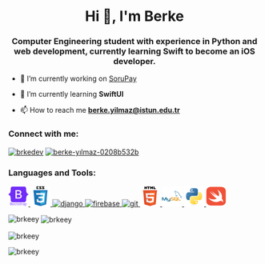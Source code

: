 <h1 align="center">Hi 👋, I'm Berke</h1>
<h3 align="center">Computer Engineering student with experience in Python and web development, currently learning Swift to become an iOS developer.</h3>


- 🔭 I’m currently working on [SoruPay](https://github.com/Brkeey/SoruPay)

- 🌱 I’m currently learning **SwiftUI**

- 📫 How to reach me **berke.yilmaz@istun.edu.tr**

<h3 align="left">Connect with me:</h3>
<p align="left">
<a href="https://twitter.com/brkedev" target="blank"><img align="center" src="https://raw.githubusercontent.com/rahuldkjain/github-profile-readme-generator/master/src/images/icons/Social/twitter.svg" alt="brkedev" height="30" width="40" /></a>
<a href="https://linkedin.com/in/berke-yılmaz-0208b532b" target="blank"><img align="center" src="https://raw.githubusercontent.com/rahuldkjain/github-profile-readme-generator/master/src/images/icons/Social/linked-in-alt.svg" alt="berke-yılmaz-0208b532b" height="30" width="40" /></a>
</p>

<h3 align="left">Languages and Tools:</h3>
<p align="left"> <a href="https://getbootstrap.com" target="_blank" rel="noreferrer"> <img src="https://raw.githubusercontent.com/devicons/devicon/master/icons/bootstrap/bootstrap-plain-wordmark.svg" alt="bootstrap" width="40" height="40"/> </a> <a href="https://www.w3schools.com/css/" target="_blank" rel="noreferrer"> <img src="https://raw.githubusercontent.com/devicons/devicon/master/icons/css3/css3-original-wordmark.svg" alt="css3" width="40" height="40"/> </a> <a href="https://www.djangoproject.com/" target="_blank" rel="noreferrer"> <img src="https://cdn.worldvectorlogo.com/logos/django.svg" alt="django" width="40" height="40"/> </a> <a href="https://firebase.google.com/" target="_blank" rel="noreferrer"> <img src="https://www.vectorlogo.zone/logos/firebase/firebase-icon.svg" alt="firebase" width="40" height="40"/> </a> <a href="https://git-scm.com/" target="_blank" rel="noreferrer"> <img src="https://www.vectorlogo.zone/logos/git-scm/git-scm-icon.svg" alt="git" width="40" height="40"/> </a> <a href="https://www.w3.org/html/" target="_blank" rel="noreferrer"> <img src="https://raw.githubusercontent.com/devicons/devicon/master/icons/html5/html5-original-wordmark.svg" alt="html5" width="40" height="40"/> </a> <a href="https://www.mysql.com/" target="_blank" rel="noreferrer"> <img src="https://raw.githubusercontent.com/devicons/devicon/master/icons/mysql/mysql-original-wordmark.svg" alt="mysql" width="40" height="40"/> </a> <a href="https://www.python.org" target="_blank" rel="noreferrer"> <img src="https://raw.githubusercontent.com/devicons/devicon/master/icons/python/python-original.svg" alt="python" width="40" height="40"/> </a> <a href="https://developer.apple.com/swift/" target="_blank" rel="noreferrer"> <img src="https://raw.githubusercontent.com/devicons/devicon/master/icons/swift/swift-original.svg" alt="swift" width="40" height="40"/> </a> </p>

<p><img align="left" src="https://github-readme-stats.vercel.app/api/top-langs?username=brkeey&show_icons=true&locale=en&layout=compact" alt="brkeey" /></p>

<p>&nbsp;<img align="center" src="https://github-readme-stats.vercel.app/api?username=brkeey&show_icons=true&locale=en" alt="brkeey" /></p>

<p><img align="center" src="https://github-readme-streak-stats.herokuapp.com/?user=brkeey&" alt="brkeey" /></p>

<p align="left"> <img src="https://komarev.com/ghpvc/?username=brkeey&label=Profile%20views&color=0e75b6&style=flat" alt="brkeey" /> </p>
